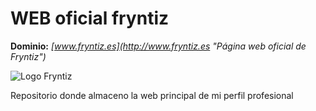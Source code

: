 # WEB oficial fryntiz
**Dominio:** *[www.fryntiz.es](http://www.fryntiz.es "Página web oficial de Fryntiz")*

![Logo Fryntiz](http://www.fryntiz.es/images/LogoFryntiz.png "Logo Fryntiz")

Repositorio donde almaceno la web principal de mi perfil profesional